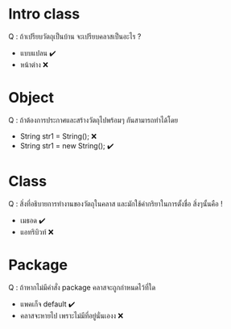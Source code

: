 # Intro class
Q : ถ้าเปรียบวัตถุเป็นบ้าน จะเปรียบคลาสเป็นอะไร ?
* แบบแปลน ✔️
* หน้าต่าง ❌
# Object
Q : ถ้าต้องการประกาศและสร้างวัตถุไปพร้อมๆ กันสามารถทำได้โดย
* String str1 = String(); ❌
* String str1 = new String(); ✔️
# Class
Q : สิ่งที่อธิบายการทำงานของวัตถุในคลาส และมักใช้คำกริยาในการตั้งชื่อ สิ่งๆนั้นคือ !
* เมธอด ✔️
* แอทริบิวท์ ❌
# Package
Q : ถ้าหากไม่มีคำสั่ง package คลาสจะถูกกำหนดไว้ที่ใด
* แพคเก็จ default ✔️
* คลาสจะหายไป เพราะไม่มีที่อยู่นั่นเองง ❌
